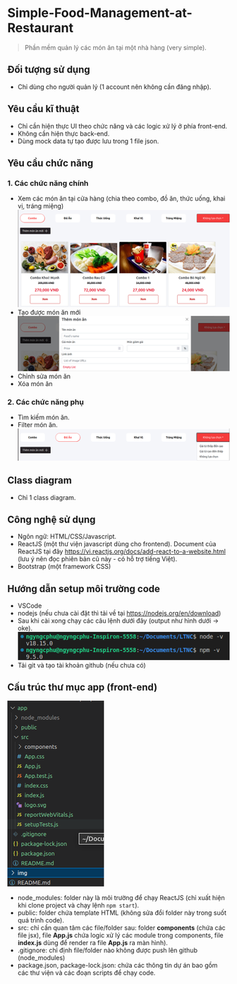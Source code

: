 # Simple-Food-Management-at-Restaurant
> Phần mềm quản lý các món ăn tại một nhà hàng (very simple).
## Đối tượng sử dụng
- Chỉ dùng cho người quản lý (1 account nên không cần đăng nhập).
## Yêu cầu kĩ thuật
- Chỉ cần hiện thực UI theo chức năng và các logic xử lý ở phía front-end.
- Không cần hiện thực back-end.
- Dùng mock data tự tạo được lưu trong 1 file json.
## Yêu cầu chức năng
### 1. Các chức năng chính
- Xem các món ăn tại cửa hàng (chia theo combo, đồ ăn, thức uống, khai vị, tráng miệng)
![view](/img/view.png)
- Tạo được món ăn mới
![add](/img/add.png)
- Chỉnh sửa món ăn
- Xóa món ăn
### 2. Các chức năng phụ
- Tìm kiếm món ăn.
- Filter món ăn.
![filter](/img/filter.png)
## Class diagram
- Chỉ 1 class diagram.
## Công nghệ sử dụng
- Ngôn ngữ: HTML/CSS/Javascript.
- ReactJS (một thư viện javascript dùng cho frontend). Document của ReactJS tại đây https://vi.reactjs.org/docs/add-react-to-a-website.html (lưu ý nên đọc phiên bản cũ này - có hỗ trợ tiếng Việt).
- Bootstrap (một framework CSS)
## Hướng dẫn setup môi trường code
- VSCode
- nodejs (nếu chưa cài đặt thì tải về tại https://nodejs.org/en/download)
- Sau khi cài xong chạy các câu lệnh dưới đây (output như hình dưới -> oke).
![node-npm](/img/node-npm.png)
- Tải git và tạo tài khoản github (nếu chưa có)
## Cấu trúc thư mục app (front-end)
![structure](/img/structure.png)
- node_modules: folder này là môi trường để chạy ReactJS (chỉ xuất hiện khi clone project và chạy lệnh ```npm start```).
- public: folder chứa template HTML (không sửa đổi folder này trong suốt quá trình code).
- src: chỉ cần quan tâm các file/folder sau: folder **components** (chứa các file jsx), file **App.js** chứa logic xử lý các module trong components, file **index.js** dùng để render ra file **App.js** ra màn hình).
- .gitignore: chỉ định file/folder nào không được push lên github (node_modules)
- package.json, package-lock.json: chứa các thông tin dự án bao gồm các thư viện và các đoạn scripts để chạy code.

